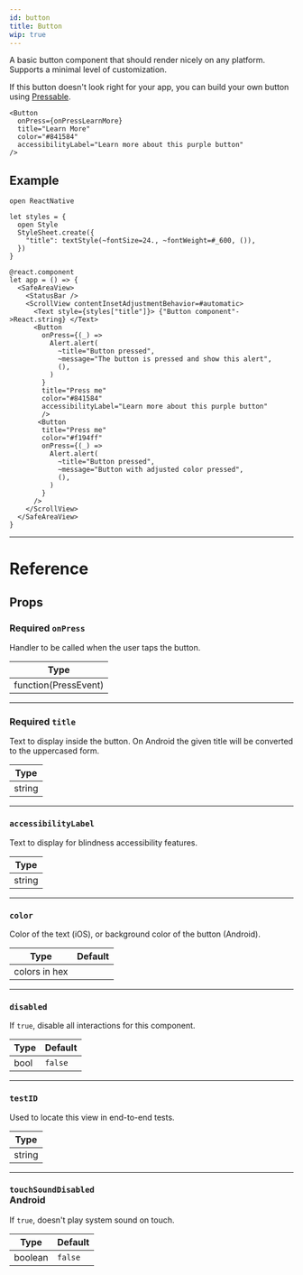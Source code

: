 ```yaml
---
id: button
title: Button
wip: true
---
```


A basic button component that should render nicely on any platform. Supports a minimal level of customization.

If this button doesn't look right for your app, you can build your own button using [Pressable](pressable).

```res
<Button
  onPress={onPressLearnMore}
  title="Learn More"
  color="#841584"
  accessibilityLabel="Learn more about this purple button"
/>
```

## Example

```res
open ReactNative

let styles = {
  open Style
  StyleSheet.create({
    "title": textStyle(~fontSize=24., ~fontWeight=#_600, ()),
  })
}

@react.component
let app = () => {
  <SafeAreaView>
    <StatusBar />
    <ScrollView contentInsetAdjustmentBehavior=#automatic>
      <Text style={styles["title"]}> {"Button component"->React.string} </Text>
      <Button
        onPress={(_) => 
          Alert.alert(
            ~title="Button pressed",
            ~message="The button is pressed and show this alert",
            (),
          )
        }
        title="Press me"
        color="#841584"
        accessibilityLabel="Learn more about this purple button"
        />
       <Button
        title="Press me"
        color="#f194ff"
        onPress={(_) => 
          Alert.alert(
            ~title="Button pressed",
            ~message="Button with adjusted color pressed",
            (),
          )
        }
      />
    </ScrollView>
  </SafeAreaView>
}
```

---

# Reference

## Props

### Required **`onPress`**

Handler to be called when the user taps the button.

| Type                               |
| ---------------------------------- |
| function(PressEvent) |

---

### Required **`title`**

Text to display inside the button. On Android the given title will be converted to the uppercased form.

| Type   |
| ------ |
| string |

---

### `accessibilityLabel`

Text to display for blindness accessibility features.

| Type   |
| ------ |
| string |

---

### `color`

Color of the text (iOS), or background color of the button (Android).

| Type            | Default                                                                                                                                                                                                                                   |
| --------------- | ----------------------------------------------------------------------------------------------------------------------------------------------------------------------------------------------------------------------------------------- |
| colors in hex | 

---

### `disabled`

If `true`, disable all interactions for this component.

| Type | Default |
| ---- | ------- |
| bool | `false` |

---
### `testID`

Used to locate this view in end-to-end tests.

| Type   |
| ------ |
| string |

---

### `touchSoundDisabled` <div class="label android">Android</div>

If `true`, doesn't play system sound on touch.

| Type    | Default |
| ------- | ------- |
| boolean | `false` |
